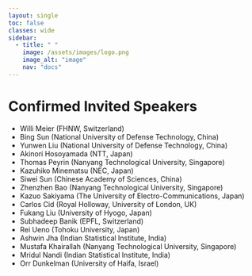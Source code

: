 ```yaml
---
layout: single
toc: false
classes: wide
sidebar:  
  - title: " "   
    image: /assets/images/logo.png
    image_alt: "image"
    nav: "docs"
---
```


# Confirmed Invited Speakers

- Willi Meier (FHNW, Switzerland) 
- Bing Sun (National University of Defense Technology, China)
- Yunwen Liu (National University of Defense Technology, China)
- Akinori Hosoyamada (NTT, Japan)
- Thomas Peyrin (Nanyang Technological University, Singapore)
- Kazuhiko Minematsu (NEC, Japan)
- Siwei Sun  (Chinese Academy of Sciences, China)
- Zhenzhen Bao  (Nanyang Technological University, Singapore)
- Kazuo Sakiyama (The University of Electro-Communications, Japan)
- Carlos Cid (Royal Holloway, University of London, UK)
- Fukang Liu (University of Hyogo, Japan)
- Subhadeep Banik (EPFL, Switzerland)
- Rei Ueno (Tohoku University, Japan)
- Ashwin Jha (Indian Statistical Institute, India)
- Mustafa Khairallah (Nanyang Technological University, Singapore)
- Mridul Nandi (Indian Statistical Institute, India)
- Orr Dunkelman (University of Haifa, Israel)

